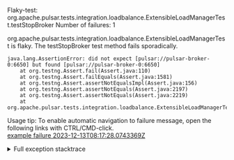         
Flaky-test: org.apache.pulsar.tests.integration.loadbalance.ExtensibleLoadManagerTest.testStopBroker
Number of failures: 1

org.apache.pulsar.tests.integration.loadbalance.ExtensibleLoadManagerTest is flaky. The testStopBroker test method fails sporadically.

```
java.lang.AssertionError: did not expect [pulsar://pulsar-broker-0:6650] but found [pulsar://pulsar-broker-0:6650]
	at org.testng.Assert.fail(Assert.java:110)
	at org.testng.Assert.failEquals(Assert.java:1581)
	at org.testng.Assert.assertNotEqualsImpl(Assert.java:156)
	at org.testng.Assert.assertNotEquals(Assert.java:2197)
	at org.testng.Assert.assertNotEquals(Assert.java:2219)
	at org.apache.pulsar.tests.integration.loadbalance.ExtensibleLoadManagerTest.testStopBroker(ExtensibleLoadManagerTest.java:271)
```

Usage tip: To enable automatic navigation to failure message, open the following links with CTRL/CMD-click.  
[example failure 2023-12-13T08:17:28.0743369Z](https://github.com/apache/pulsar/actions/runs/7192184824/job/19588652045#step:12:18740)  


<details>
<summary>Full exception stacktrace</summary>
<code><pre>
java.lang.AssertionError: did not expect [pulsar://pulsar-broker-0:6650] but found [pulsar://pulsar-broker-0:6650]
	at org.testng.Assert.fail(Assert.java:110)
	at org.testng.Assert.failEquals(Assert.java:1581)
	at org.testng.Assert.assertNotEqualsImpl(Assert.java:156)
	at org.testng.Assert.assertNotEquals(Assert.java:2197)
	at org.testng.Assert.assertNotEquals(Assert.java:2219)
	at org.apache.pulsar.tests.integration.loadbalance.ExtensibleLoadManagerTest.testStopBroker(ExtensibleLoadManagerTest.java:271)
	at java.base/jdk.internal.reflect.NativeMethodAccessorImpl.invoke0(Native Method)
	at java.base/jdk.internal.reflect.NativeMethodAccessorImpl.invoke(NativeMethodAccessorImpl.java:77)
	at java.base/jdk.internal.reflect.DelegatingMethodAccessorImpl.invoke(DelegatingMethodAccessorImpl.java:43)
	at java.base/java.lang.reflect.Method.invoke(Method.java:568)
	at org.testng.internal.invokers.MethodInvocationHelper.invokeMethod(MethodInvocationHelper.java:139)
	at org.testng.internal.invokers.InvokeMethodRunnable.runOne(InvokeMethodRunnable.java:47)
	at org.testng.internal.invokers.InvokeMethodRunnable.call(InvokeMethodRunnable.java:76)
	at org.testng.internal.invokers.InvokeMethodRunnable.call(InvokeMethodRunnable.java:11)
	at java.base/java.util.concurrent.FutureTask.run(FutureTask.java:264)
	at java.base/java.util.concurrent.ThreadPoolExecutor.runWorker(ThreadPoolExecutor.java:1136)
	at java.base/java.util.concurrent.ThreadPoolExecutor$Worker.run(ThreadPoolExecutor.java:635)
	at java.base/java.lang.Thread.run(Thread.java:840)

</pre></code>
</details>

